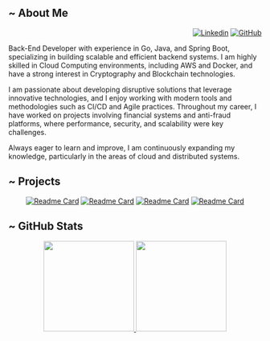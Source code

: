 <!--
<img src="https://github.com/felipemacedo1/felipemacedo1/blob/imagens/banner_cinza_azulado_com_borda%20.gif?raw=true" alt="Banner Felipe Github" style="border-radius: 8px; box-shadow: 0 0 10px rgba(0, 0, 0, 0.2);">
-->
## ~ About Me
<div align="right">

[![Linkedin](https://img.shields.io/badge/-Felipe_Macedo-blue?style=flat&logo=Linkedin&logoColor=white&link=https://www.linkedin.com/in/felipemacedo1/)](https://www.linkedin.com/in/felipemacedo1/)
[![GitHub](https://img.shields.io/github/followers/felipemacedo1?label=follow&style=social)](https://github.com/felipemacedo1)

</div>

Back-End Developer with experience in Go, Java, and Spring Boot, specializing in building scalable and efficient backend systems. I am highly skilled in Cloud Computing environments, including AWS and Docker, and have a strong interest in Cryptography and Blockchain technologies.

I am passionate about developing disruptive solutions that leverage innovative technologies, and I enjoy working with modern tools and methodologies such as CI/CD and Agile practices. Throughout my career, I have worked on projects involving financial systems and anti-fraud platforms, where performance, security, and scalability were key challenges.

Always eager to learn and improve, I am continuously expanding my knowledge, particularly in the areas of cloud and distributed systems.


## ~ Projects

<div align="center">
    

[![Readme Card](https://github-readme-stats.vercel.app/api/pin/?username=felipemacedo1&repo=dev-cloud-challenge&theme=dark&bg_color=0D1117&hide_border=false)](https://github.com/felipemacedo1/dev-cloud-challenge)
[![Readme Card](https://github-readme-stats.vercel.app/api/pin/?username=felipemacedo1&repo=spring-gamestore&theme=dark&bg_color=0D1117&hide_border=false)](https://github.com/felipemacedo1/spring-gamestore)
[![Readme Card](https://github-readme-stats.vercel.app/api/pin/?username=felipemacedo1&repo=spring-bookstore-management&theme=dark&bg_color=0D1117&hide_border=false)](https://github.com/felipemacedo1/spring-bookstore-management)
[![Readme Card](https://github-readme-stats.vercel.app/api/pin/?username=felipemacedo1&repo=js-wallet-generator&theme=dark&bg_color=0D1117&hide_border=false)](https://github.com/felipemacedo1/js-wallet-generator)

</div>

## ~ GitHub Stats

<div align="center">
    <a href="https://github.com/felipemacedo1" title="GitHub Stats">
      <img height="180em" src="https://github-readme-stats.vercel.app/api?username=felipemacedo1&theme=dark&bg_color=0D1117&show_icons=true"/>
    </a>
    <a href="https://github.com/felipemacedo1" title="Top Languages">
      <img height="180em" src="https://github-readme-stats.vercel.app/api/top-langs/?username=felipemacedo1&hide=html,css&theme=dark&bg_color=0D1117&layout=compact"/>
    </a>  
</div>

####


